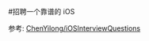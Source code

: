 #招聘一个靠谱的 iOS

参考: [ChenYilong/iOSInterviewQuestions](https://github.com/ChenYilong/iOSInterviewQuestions)

